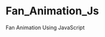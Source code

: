 # Fan_Animation_Js
Fan Animation Using JavaScript
<!DOCTYPE html>
<html lang="en">
<head>
    <meta charset="UTF-8">
    <meta name="viewport" content="width=device-width, initial-scale=1.0">
    <title>Fan Animation</title>
    <style>
        .fan{
            display: flex;
            justify-content: center;
            align-items: center;
            flex-direction: column;
            
        }

        @keyframes fananimation {

            0%{
                transform: rotate(0deg);
            }
            100%{
                transform: rotate(360deg);
            }
            
        }



        img[data-fanblade="fan-blade"]{
            animation-name: fananimation;
            animation-duration: 0s;
            animation-iteration-count: infinite;
            animation-play-state: paused;
            animation-timing-function: linear;
            position: relative;
            height: 400px;
            width: 400px;
        }

        img[data-on-off="off-button"]{
            position: relative;
            height: 50px;
            width: 50px;
            margin-top: 50px;
            cursor: pointer;
            top: 25px;
        }
        button{
        height: 50px;
        width: 50px;
        margin-left: 5px;
        cursor: pointer;
        margin-top: 100px;
        margin-left: 20px;
        border-radius: 50%;
        background-color: greenyellow;
        font-size: 19px;
        font-family: Impact, Haettenschweiler, 'Arial Narrow Bold', sans-serif;
        color: red;
    }

    button:hover{
        background-color: gold;
    }
       #controls{
        display: flex;
        align-items: center;
        justify-content: center;
        margin-top: 100px;
        
       }

    </style>

    <script>
        function x(elem){
            return document.querySelector(elem);
        }

        function fan(value){
            if(value == 0){
                //alert("0 is pressed");
                x('[data-fanblade="fan-blade"]').style.animationPlayState= 'paused';
                x('[data-on-off="off-button"]').setAttribute('src','img/off.png');

            }
            else if(value == 1){
                //alert("1 is pressed"); testig of value 1 function result == Passed
                x('[data-fanblade="fan-blade"]').style.animationPlayState= 'running';
                x('[data-fanblade="fan-blade"]').style.animationDuration= '1s';
                x('[data-on-off="off-button"]').setAttribute('src','img/on.png');
            }
            else if(value == 2){
                //alert("2 is pressed"); testig of value 2 function result == Passed
                x('[data-fanblade="fan-blade"]').style.animationPlayState= 'running';
                x('[data-fanblade="fan-blade"]').style.animationDuration= '0.5s';
                x('[data-on-off="off-button"]').setAttribute('src','img/on.png');
            }
            else{
                //alert("3 is pressed"); testig of value 3 function result == Passed
                x('[data-fanblade="fan-blade"]').style.animationPlayState= 'running';
                x('[data-fanblade="fan-blade"]').style.animationDuration= '0.1s';
                x('[data-on-off="off-button"]').setAttribute('src','img/on.png');
            }
        }
    </script>
</head>
<body>
    <div class="fan">
        <img src="img/fan-blades-png.png" alt="" data-fanblade="fan-blade">
    </div>
    <div id="controls">
        <img src="img/off.png" data-on-off="off-button" onclick="fan(0)" id="onoff">
        <button onclick="fan(1)">1</button>
        <button onclick="fan(2)">2</button>
        <button onclick="fan(3)">3</button>
    </div>
</body>
</html>
